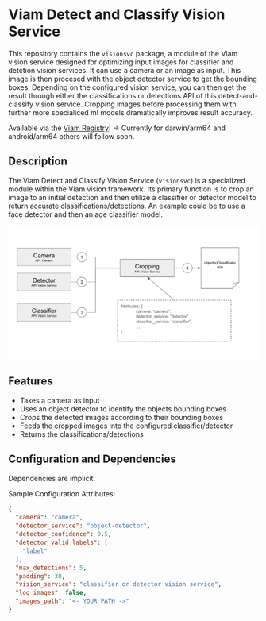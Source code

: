 # Viam Detect and Classify Vision Service

This repository contains the `visionsvc` package, a module of the Viam vision service designed for optimizing input images for classifier and detction vision services. It can use a camera or an image as input. This image is then procesed with the object detector service to get the bounding boxes. Depending on the configured vision service, you can then get the result through either the classifications or detections API of this detect-and-classify vision service. Cropping images before processing them with further more specialiced ml models dramatically improves result accuracy.

Available via the [Viam Registry](https://app.viam.com/module/viam-soleng/detect-and-classify)! -> Currently for darwin/arm64 and android/arm64 others will follow soon.

## Description

The Viam Detect and Classify Vision Service (`visionsvc`) is a specialized module within the Viam vision framework. Its primary function is to crop an image to an initial detection and then utilize a classifier or detector model to return accurate classifications/detections. An example could be to use a face detector and then an age classifier model.

![alt text](media/architecture.png "Detect and Classify Service Architecture")

## Features

- Takes a camera as input
- Uses an object detector to identify the objects bounding boxes
- Crops the detected images according to their bounding boxes
- Feeds the cropped images into the configured classifier/detector
- Returns the classifications/detections

## Configuration and Dependencies

Dependencies are implicit.

Sample Configuration Attributes:
```json
{
  "camera": "camera",
  "detector_service": "object-detector",
  "detector_confidence": 0.5,
  "detector_valid_labels": [
    "label"
  ],
  "max_detections": 5,             
  "padding": 30,                
  "vision_service": "classifier or detector vision service",
  "log_images": false,             
  "images_path": "<- YOUR PATH ->"
}
```
